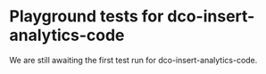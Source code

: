# Playground tests for dco-insert-analytics-code
We are still awaiting the first test run for dco-insert-analytics-code.
